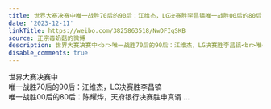 ```yaml
---
title: 世界大赛决赛中唯一战胜70后的90后：江维杰，LG决赛胜李昌镐唯一战胜00后的80后：陈耀烨，天府银行决赛胜申真谞
date: '2023-12-11'
linkTitle: https://weibo.com/3825863518/NwDFIqSKB
source: 正宗毒奶菇的微博
description: 世界大赛决赛中<br>唯一战胜70后的90后：江维杰，LG决赛胜李昌镐<br>唯一战胜00后的80后：陈耀烨，天府银行决赛胜申真谞  ...
disable_comments: true
---
```

世界大赛决赛中<br>唯一战胜70后的90后：江维杰，LG决赛胜李昌镐<br>唯一战胜00后的80后：陈耀烨，天府银行决赛胜申真谞  ...